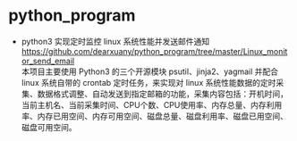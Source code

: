 # python_program
* python3 实现定时监控 linux 系统性能并发送邮件通知</br>
https://github.com/dearxuany/python_program/tree/master/Linux_monitor_send_email </br>
本项目主要使用 Python3 的三个开源模块 psutil、jinja2、yagmail 并配合 linux 系统自带的 crontab 定时任务，来实现对 linux 系统性能数据的定时采集、数据格式调整、自动发送到指定邮箱的功能，采集内容包括：开机时间，当前主机名、当前采集时间、CPU个数、CPU使用率、内存总量、内存利用率、内存已用空间、内存可用空间、磁盘总量、磁盘利用率、磁盘已用空间、磁盘可用空间。
